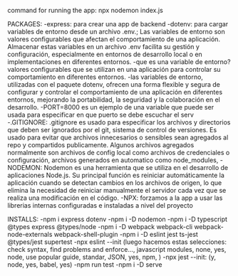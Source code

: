 command for running the app: 
npx nodemon index.js

PACKAGES:
-express: para crear una app de backend
-dotenv:  para cargar variables de entorno desde un archivo .env.; Las variables de entorno son valores configurables que afectan el comportamiento de una aplicación. Almacenar estas variables en un archivo .env facilita su gestión y configuración, especialmente en entornos de desarrollo local o en implementaciones en diferentes entornos.
-que es una variable de entorno?
valores configurables que se utilizan en
una aplicación para controlar su comportamiento en diferentes entornos.
-las variables de entorno, utilizadas con el paquete dotenv, ofrecen una forma flexible y segura de configurar y controlar el comportamiento de una aplicación en diferentes entornos, mejorando la portabilidad, la seguridad y la colaboración en el desarrollo.
-PORT=8000 es un ejemplo de una variable que puede ser usada para especificar en que puerto se debe escuchar el serv
-.GITIGNORE: .gitignore es usado para
especificar los archivos y directorios que deben ser ignorados por el git, sistema de control de versiones. Es usado para evitar que archivos innecesarios o sensibles sean agregados al repo y compartidos
publicamente. Algunos archivos agregados normalmente son archivos de config local como archivos de credenciales o configuración, archivos
generados en automatico como node_modules,
-NODEMON: Nodemon es una herramienta que se utiliza en el desarrollo de aplicaciones Node.js. Su principal función es reiniciar automáticamente la aplicación cuando se detectan cambios en los archivos de origen, lo que elimina la necesidad de reiniciar manualmente el servidor cada vez que se realiza una modificación en el código.
-NPX: forzamos a la app a usar las librerias
internas configuradas e instaladas
a nivel del proyecto

INSTALLS:
-npm i express dotenv
-npm i -D nodemon
-npm i -D typescript @types express @types/node
-npm i -D webpack webpack-cli webpack-node-externals webpack-shell-plugin
-npm i -D eslint jest ts-jest @types/jest supertest
-npx eslint --init (luego hacemos estas selecciones: check syntax, find problems and enforce..., javascript modules, none, yes, node, use popular guide, standar, 
JSON, yes, npm, 
)
-npx jest --init: (y, node, yes, babel, yes)
-npm run test
-npm i -D serve